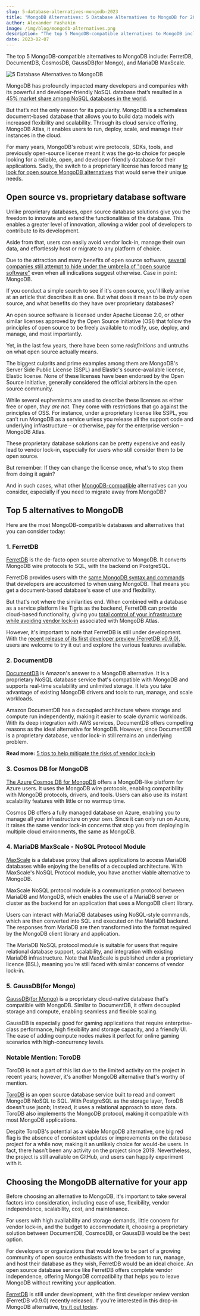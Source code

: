```yaml
---
slug: 5-database-alternatives-mongodb-2023
title: "MongoDB Alternatives: 5 Database Alternatives to MongoDB for 2023"
author: Alexander Fashakin
image: /img/blog/mongodb-alternatives.png
description: "The top 5 MongoDB-compatible alternatives to MongoDB include: FerretDB, DocumentDB, CosmosDB, GaussDB(for Mongo), and MariaDB MaxScale."
date: 2023-02-07
---
```


The top 5 MongoDB-compatible alternatives to MongoDB include: FerretDB, DocumentDB, CosmosDB, GaussDB(for Mongo), and MariaDB MaxScale.

![5 Database Alternatives to MongoDB](/img/blog/mongodb-alternatives.png)

<!--truncate-->

MongoDB has profoundly impacted many developers and companies with its powerful and developer-friendly NoSQL database that’s resulted in a [45% market share among NoSQL databases in the world](https://www.slintel.com/tech/nosql-databases/mongodb-market-share).

But that’s not the only reason for its popularity.
MongoDB is a schemaless document-based database that allows you to build data models with increased flexibility and scalability.
Through its cloud service offering, MongoDB Atlas, it enables users to run, deploy, scale, and manage their instances in the cloud.

For many years, MongoDB's robust wire protocols, SDKs, tools, and previously open-source license meant it was the go-to choice for people looking for a reliable, open, and developer-friendly database for their applications.
Sadly, the switch to a proprietary license has forced many [to look for open source MongoDB alternatives](https://blog.ferretdb.io/mangodb-overwhelming-enthusiasm-for-truly-open-source-mongodb-replacement/) that would serve their unique needs.

## Open source vs. proprietary database software

Unlike proprietary databases, open source database solutions give you the freedom to innovate and extend the functionalities of the database.
This enables a greater level of innovation, allowing a wider pool of developers to contribute to its development.

Aside from that, users can easily avoid vendor lock-in, manage their own data, and effortlessly host or migrate to any platform of choice.

Due to the attraction and many benefits of open source software, [several companies still attempt to hide under the umbrella of "open source software"](https://blog.ferretdb.io/open-source-is-in-danger/) even when all indications suggest otherwise.
Case in point: MongoDB.

If you conduct a simple search to see if it's open source, you'll likely arrive at an article that describes it as one.
But what does it mean to be *truly* open source, and what benefits do they have over proprietary databases?

An open source software is licensed under Apache License 2.0, or other similar licenses approved by the Open Source Initiative (OSI) that follow the principles of open source to be freely available to modify, use, deploy, and manage, and most importantly.

Yet, in the last few years, there have been some *redefinitions* and untruths on what open source actually means.

The biggest culprits and prime examples among them are MongoDB's Server Side Public License (SSPL) and Elastic's source-available license, Elastic license.
None of these licenses have been endorsed by the Open Source Initiative, generally considered the official arbiters in the open source community.

While several euphemisms are used to describe these licenses as either free or open, *they are not*.
They come with restrictions that go against the principles of OSS.
For instance, under a proprietary license like SSPL, you can’t run MongoDB as a service unless you release all the support code and underlying infrastructure – or otherwise, pay for the enterprise version – MongoDB Atlas.

These proprietary database solutions can be pretty expensive and easily lead to vendor lock-in, especially for users who still consider them to be open source.

But remember: If they can change the license once, what's to stop them from doing it again?

And in such cases, what other [MongoDB-compatible](https://blog.ferretdb.io/mongodb-compatibility-whats-really-important/) alternatives can you consider, especially if you need to migrate away from MongoDB?

## Top 5 alternatives to MongoDB

Here are the most MongoDB-compatible databases and alternatives that you can consider today:

### 1. FerretDB

[FerretDB](https://www.ferretdb.io/) is the de-facto open source alternative to MongoDB.
It converts MongoDB wire protocols to SQL, with the backend on PostgreSQL.

FerretDB provides users with the [same MongoDB syntax and commands](https://blog.ferretdb.io/mongodb-crud-operations-with-ferretdb/) that developers are accustomed to when using MongoDB.
That means you get a document-based database's ease of use and flexibility.

But that's not where the similarities end.
When combined with a database as a service platform like Tigris as the backend, FerretDB can provide cloud-based functionality, giving you [total control of your infrastructure while avoiding vendor lock-in](https://blog.ferretdb.io/how-to-keep-control-of-your-infra-using-ferretdb-and-tigris/) associated with MongoDB Atlas.

However, it's important to note that FerretDB is still under development.
With the [recent release of its first developer preview (FerretDB v0.9.0)](https://blog.ferretdb.io/ferretdb-v-0-9-0-developer-preview/), users are welcome to try it out and explore the various features available.

### 2. DocumentDB

[DocumentDB](https://aws.amazon.com/documentdb/) is Amazon's answer to a MongoDB alternative.
It is a proprietary NoSQL database service that's compatible with MongoDB and supports real-time scalability and unlimited storage.
It lets you take advantage of existing MongoDB drivers and tools to run, manage, and scale workloads.

Amazon DocumentDB has a decoupled architecture where storage and compute run independently, making it easier to scale dynamic workloads.
With its deep integration with AWS services, DocumentDB offers compelling reasons as the ideal alternative for MongoDB.
However, since DocumentDB is a proprietary database, vendor lock-in still remains an underlying problem.

**Read more:** [5 tips to help mitigate the risks of vendor lock-in](https://blog.ferretdb.io/5-ways-to-avoid-database-vendor-lock-in/)

### 3. Cosmos DB for MongoDB

[The Azure Cosmos DB for MongoDB](https://learn.microsoft.com/en-us/azure/cosmos-db/mongodb/) offers a MongoDB-like platform for Azure users.
It uses the MongoDB wire protocols, enabling compatibility with MongoDB protocols, drivers, and tools.
Users can also use its instant scalability features with little or no warmup time.

Cosmos DB offers a fully managed database on Azure, enabling you to manage all your infrastructure on your own.
Since it can only run on Azure, it raises the same vendor lock-in concerns that stop you from deploying in multiple cloud environments, the same as MongoDB.

### 4. MariaDB MaxScale - NoSQL Protocol Module

[MaxScale](https://mariadb.com/kb/en/mariadb-maxscale-6-nosql-protocol-module/) is a database proxy that allows applications to access MariaDB databases while enjoying the benefits of a decoupled architecture.
With MaxScale's NoSQL Protocol module, you have another viable alternative to MongoDB.

MaxScale NoSQL protocol module is a communication protocol between MariaDB and MongoDB, which enables the use of a MariaDB server or cluster as the backend for an application that uses a MongoDB client library.

Users can interact with MariaDB databases using NoSQL-style commands, which are then converted into SQL and executed on the MariaDB backend.
The responses from MariaDB are then transformed into the format required by the MongoDB client library and application.

The MariaDB NoSQL protocol module is suitable for users that require relational database support, scalability, and integration with existing MariaDB infrastructure. Note that MaxScale is published under a proprietary licence (BSL), meaning you're still faced with similar concerns of vendor lock-in.

### 5. GaussDB(for Mongo)

[GaussDB(for Mongo)](https://www.huaweicloud.com/intl/en-us/product/gaussdbformongo.html) is a proprietary cloud-native database that's compatible with MongoDB.
Similar to DocumentDB, it offers decoupled storage and compute, enabling seamless and flexible scaling.

GaussDB is especially good for gaming applications that require enterprise-class performance, high flexibility and storage capacity, and a friendly UI.
The ease of adding compute nodes makes it perfect for online gaming scenarios with high-concurrency levels.

### Notable Mention: ToroDB

ToroDB is not a part of this list due to the limited activity on the project in recent years; however, it's another MongoDB alternative that's worthy of mention.

[ToroDB](https://www.torodb.com/) is an open source database service built to read and convert MongoDB NoSQL to SQL.
With PostgreSQL as the storage layer, ToroDB doesn't use jsonb; Instead, it uses a relational approach to store data.
ToroDB also implements the MongoDB protocol, making it compatible with most MongoDB applications.

Despite ToroDB's potential as a viable MongoDB alternative, one big red flag is the absence of consistent updates or improvements on the database project for a while now, making it an unlikely choice for would-be users.
In fact, there hasn’t been any activity on the project since 2019.
Nevertheless, the project is still available on GitHub, and users can happily experiment with it.

## Choosing the MongoDB alternative for your app

Before choosing an alternative to MongoDB, it's important to take several factors into consideration, including ease of use, flexibility, vendor independence, scalability, cost, and maintenance.

For users with high availability and storage demands, little concern for vendor lock-in, and the budget to accommodate it, choosing a proprietary solution between DocumentDB, CosmosDB, or GaussDB would be the best option.

For developers or organizations that would love to be part of a growing community of open source enthusiasts with the freedom to run, manage, and host their database as they wish, FerretDB would be an ideal choice.
An open source database service like FerretDB offers complete vendor independence, offering MongoDB compatibility that helps you to leave MongoDB without rewriting your application.

[FerretDB](https://www.ferretdb.io/) is still under development, with the first developer review version (FerretDB v0.9.0) recently released.
If you're interested in this drop-in MongoDB alternative, [try it out today](https://docs.ferretdb.io/category/quickstart/).
